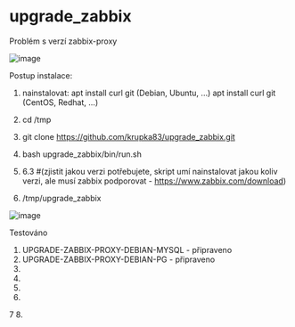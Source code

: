 # upgrade_zabbix

Problém s verzí zabbix-proxy 


![image](https://user-images.githubusercontent.com/46448228/219659784-6c5af7be-f251-489d-a19c-1fc6da9f5887.png)

Postup instalace:

1. nainstalovat:
apt install curl git (Debian, Ubuntu, ...)
apt install curl git (CentOS, Redhat, ...)

2. cd /tmp
3. git clone https://github.com/krupka83/upgrade_zabbix.git
4. bash upgrade_zabbix/bin/run.sh
5. 6.3 #(zjistit jakou verzi potřebujete, skript umí nainstalovat jakou koliv verzi, ale musí zabbix podporovat - https://www.zabbix.com/download)
6. /tmp/upgrade_zabbix

![image](https://user-images.githubusercontent.com/46448228/219662287-6bf3becc-2af6-4e2a-9614-b099ca800f82.png)


Testováno
1. UPGRADE-ZABBIX-PROXY-DEBIAN-MYSQL - připraveno
2. UPGRADE-ZABBIX-PROXY-DEBIAN-PG - připraveno
3. 
4.
5.
6.
7
8.

